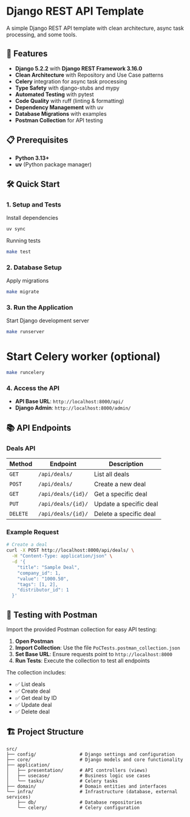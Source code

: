 # Django REST API Template

A simple Django REST API template with clean architecture, async task processing, and some tools.

## 🚀 Features

- **Django 5.2.2** with **Django REST Framework 3.16.0**
- **Clean Architecture** with Repository and Use Case patterns
- **Celery** integration for async task processing
- **Type Safety** with django-stubs and mypy
- **Automated Testing** with pytest
- **Code Quality** with ruff (linting & formatting)
- **Dependency Management** with uv
- **Database Migrations** with examples
- **Postman Collection** for API testing

## 📋 Prerequisites

- **Python 3.13+**
- **uv** (Python package manager)

## 🛠️ Quick Start

### 1. Setup and Tests

Install dependencies

```bash
uv sync
```

Running tests

```bash
make test
```

### 2. Database Setup

Apply migrations

```bash
make migrate
```

### 3. Run the Application

Start Django development server

```bash
make runserver
```

# Start Celery worker (optional)

```bash
make runcelery
```

### 4. Access the API

- **API Base URL**: `http://localhost:8000/api/`
- **Django Admin**: `http://localhost:8000/admin/`

## 📚 API Endpoints

### Deals API

| Method   | Endpoint           | Description            |
| -------- | ------------------ | ---------------------- |
| `GET`    | `/api/deals/`      | List all deals         |
| `POST`   | `/api/deals/`      | Create a new deal      |
| `GET`    | `/api/deals/{id}/` | Get a specific deal    |
| `PUT`    | `/api/deals/{id}/` | Update a specific deal |
| `DELETE` | `/api/deals/{id}/` | Delete a specific deal |

### Example Request

```bash
# Create a deal
curl -X POST http://localhost:8000/api/deals/ \
  -H "Content-Type: application/json" \
  -d '{
    "title": "Sample Deal",
    "company_id": 1,
    "value": "1000.50",
    "tags": [1, 2],
    "distributor_id": 1
  }'
```

## 🧪 Testing with Postman

Import the provided Postman collection for easy API testing:

1. **Open Postman**
2. **Import Collection**: Use the file `PoCTests.postman_collection.json`
3. **Set Base URL**: Ensure requests point to `http://localhost:8000`
4. **Run Tests**: Execute the collection to test all endpoints

The collection includes:

- ✅ List deals
- ✅ Create deal
- ✅ Get deal by ID
- ✅ Update deal
- ✅ Delete deal

## 🏗️ Project Structure

```
src/
├── config/                # Django settings and configuration
├── core/                  # Django models and core functionality
├── application/
│   ├── presentation/      # API controllers (views)
│   ├── usecase/           # Business logic use cases
│   └── tasks/             # Celery tasks
├── domain/                # Domain entities and interfaces
└── infra/                 # Infrastructure (database, external services)
    ├── db/                # Database repositories
    └── celery/            # Celery configuration
```
